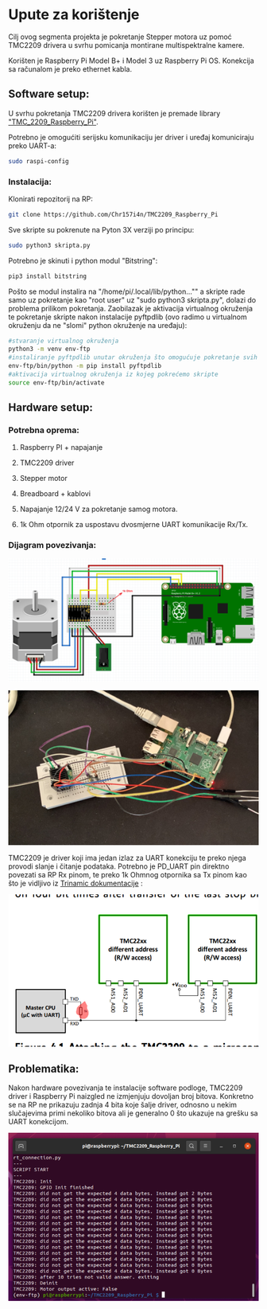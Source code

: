 # Upute za korištenje

Cilj ovog segmenta projekta je pokretanje Stepper motora uz pomoć TMC2209 drivera u svrhu pomicanja montirane multispektralne kamere.

Korišten je Raspberry Pi Model B+ i Model 3 uz Raspberry Pi OS. Konekcija sa računalom je preko ethernet kabla. 

## Software setup:

U svrhu pokretanja TMC2209 drivera korišten je premade library ["TMC_2209_Raspberry_Pi"](https://github.com/Chr157i4n/TMC2209_Raspberry_Pi).

Potrebno je omogućiti serijsku komunikaciju jer driver i uređaj komuniciraju preko UART-a:

```bash
sudo raspi-config
```

### Instalacija:

Klonirati repozitorij na RP: 

```bash
git clone https://github.com/Chr157i4n/TMC2209_Raspberry_Pi
```

Sve skripte su pokrenute na Pyton 3X verziji po principu:

```bash
sudo python3 skripta.py
```

Potrebno je skinuti i python modul "Bitstring":

```bash
pip3 install bitstring
```

Pošto se modul instalira na "/home/pi/.local/lib/python..."" a skripte rade samo uz pokretanje kao "root user" uz "sudo python3 skripta.py", dolazi do problema prilikom pokretanja. Zaobilazak je aktivacija virtualnog okruženja te pokretanje skripte nakon instalacije pyftpdlib (ovo radimo u virtualnom okruženju da ne "slomi" python okruženje na uređaju):

```bash
#stvaranje virtualnog okruženja
python3 -m venv env-ftp 
#instaliranje pyftpdlib unutar okruženja što omogućuje pokretanje svih modula za root usera
env-ftp/bin/python -m pip install pyftpdlib
#aktivacija virtualnog okruženja iz kojeg pokrećemo skripte
source env-ftp/bin/activate
```

## Hardware setup:

### Potrebna oprema:

1. Raspberry PI + napajanje

2. TMC2209 driver

3. Stepper motor

4. Breadboard + kablovi

5. Napajanje 12/24 V za pokretanje samog motora.

6. 1k Ohm otpornik za uspostavu dvosmjerne UART komunikacije Rx/Tx.


### Dijagram povezivanja:

![](Slike/shema.png)

![](Slike/spoj.png)

TMC2209 je driver koji ima jedan izlaz za UART konekciju te preko njega provodi slanje i čitanje podataka. Potrebno je PD_UART pin direktno povezati sa RP Rx pinom, te preko 1k Ohmnog otpornika sa Tx pinom kao što je vidljivo iz [Trinamic dokumentacije](https://www.trinamic.com/fileadmin/assets/Products/ICs_Documents/TMC2209_Datasheet_rev1.06.pdf) : 

![](Slike/uart.png)

## Problematika: 

Nakon hardware povezivanja te instalacije software podloge, TMC2209 driver i Raspberry Pi naizgled ne izmjenjuju dovoljan broj bitova. Konkretno se na RP ne prikazuju zadnja 4 bita koje šalje driver, odnosno u nekim slučajevima primi nekoliko bitova ali je generalno 0 što ukazuje na grešku sa UART konekcijom.

![](Slike/error1.png)


